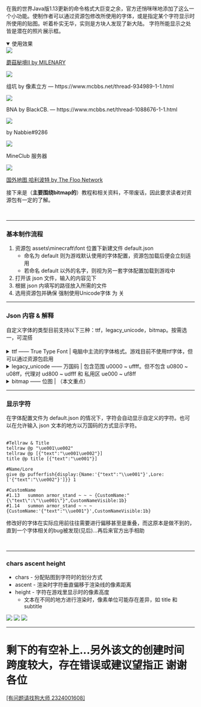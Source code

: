 <br>

在我的世界Java版1.13更新的命令格式大巨变之余，官方还悄咪咪地添加了这么一个小功能。使制作者可以通过资源包修改所使用的字体，或是指定某个字符显示时所使用的贴图。听着朴实无华，实则是方块人发现了新大陆。
字符所能显示之处皆是潜在的照片展示框。

<details open>
<summary>使用效果</summary>

<div class="simp-imgbox">
    <a class="simp-imgbox-entry" href="https://www.bilibili.com/video/BV16K411g7sm">
        <img class="simp-imgbox-img" src="https://z3.ax1x.com/2021/05/04/gnX0i9.png">
        <p class="simp-imgbox-name">蘑菇秘境Ⅱ by MILENARY</p>
    </a>
    <a class="simp-imgbox-entry">
        <img class="simp-imgbox-img" src="https://z3.ax1x.com/2021/05/04/gnXrxx.gif">
        <p class="simp-imgbox-name">组坑 by 像素立方 — https://www.mcbbs.net/thread-934989-1-1.html</p>
    </a>
    <a class="simp-imgbox-entry">
        <img class="simp-imgbox-img" src="https://z3.ax1x.com/2021/05/04/gnXtqU.png">
        <p class="simp-imgbox-name">BNA by BlackCB. — https://www.mcbbs.net/thread-1088676-1-1.html</p>
    </a>
    <a class="simp-imgbox-entry">
        <img class="simp-imgbox-img" src="https://z3.ax1x.com/2021/06/15/2HuGMd.png">
        <p class="simp-imgbox-name">by Nabbie#9286</p>
    </a>
    <a class="simp-imgbox-entry">
        <img class="simp-imgbox-img" src="https://z3.ax1x.com/2021/05/04/gnXDR1.png">
        <p class="simp-imgbox-name">MineClub 服务器</p>
    </a>
    <a class="simp-imgbox-entry" href="https://www.youtube.com/watch?v=ZoIXD0Tz6qE">
        <img class="simp-imgbox-img" src="https://z3.ax1x.com/2021/05/04/gnXBGR.png">
        <p class="simp-imgbox-name">国外地图 哈利波特 by The Floo Network</p>
    </a>
</div>

</details>

接下来是（**主要围绕bitmap的**）教程和相关资料，不带废话，因此要求读者对资源包有一定的了解。

<br>

***

<a id="to2"><h3>基本制作流程</h3></a>

1. 资源包 assets\minecraft\font 位置下新建文件 default.json
	- 命名为 default 则为游戏默认使用的字体配置，资源包加载后便会立刻适用
	- 若命名 default 以外的名字，则视为另一套字体配置加载到游戏中
2. 打开该 json 文件，输入的内容见下
3. 根据 json 内填写的路径放入所需的文件
4. 选用资源包并确保 强制使用Unicode字体 为 关

<hr class="slim-hr">

<h3>Json 内容 & 解释</h3>
自定义字体的类型目前支持以下三种：ttf，legacy_unicode，bitmap。按需选一，可混搭<br><br>

<details><summary>ttf —— True Type Font | 电脑中主流的字体格式。游戏目前不使用ttf字体，但可以通过资源包启用</summary>

````json
{
    "providers":[
        {
            "type":"ttf",
            "file":"minecraft:arial.ttf",
            "shift":[0.0,0.0],
            "size":11.0,
            "oversample":2.0,
            "skip":"ouOU"
                        
        }
    ]
}
````

- type —— 字体类型
- file —— ttf文件位置
	- "minecraft:arial.ttf" 为例，则应有字体文件 assets/minecraft/font/arial.ttf
	- "foo:bar/sweet.ttf" 为例，则应有字体文件 assets/foo/font/bar/sweet.ttf
- shift —— 对字体的全局调整。首个值调整左右（正值往右），第二个值调整上下（正值往下）。默认为[0,0]
- size —— 字体的像素大小。默认为11.0
- oversample —— 采样率。提升该值可使字体渲染时更为精确。默认为2.0
- skip —— 该字体文件将不应用于哪些字符

![](https://s2.ax1x.com/2019/12/27/lZmjP0.png)

<hr class="exslim-hr">
</details>



<details><summary>legacy_unicode —— 万国码 | 包含范围 u0000 ~ uffff。但不包含 u0800 ~ u08ff，代理对 ud800 ~ udfff 和 私用区 ue000 ~ uf8ff</summary>

````json
{
    "providers":[
        {
            "type":"legacy_unicode",
            "sizes":"minecraft:font/glyph_sizes.bin",
            "template":"minecraft:font/unicode_page_%s.png"
        }
    ]
}
````

- type —— 字体类型
- sizes —— bin文件位置。该glyph_sizes.bin文件记录着字符的调整信息。部分unicode字体生成器会顺手生成此文件
	- "minecraft:font/glyph_sizes.bin" 为例，则应有文件 assets/minecraft/font/glyph_sizes.bin
- template —— png文件位置。%s将会自动识别为对应页码
	- "minecraft:font/unicode_page_%s.png" 为例，则贴图文件应保存在 assets/minecraft/textures/font/ 下。 unicode_page_00,unicode_page_0a ... unicode_page_ff

*建议直接修改原有的贴图，根本不需要来这里做改动<br>
*通过这种方法制作多套字体还是可以的，和以前改unicode_page一样，没什么特别要提到的，因此不过多介绍<br>
因为只在 强制使用Unicode 开启时才会优先使用，所以若该字在 bitmap 中也有定义，可以做到开启 强制使用 时显示这一套，而关闭时显示隔壁那套

<hr class="exslim-hr">
</details>



<details><summary>bitmap —— 位图 | （本文重点）</summary>

````json
{
    "providers":[
        {
            "type":"bitmap",
            "file":"uin:debug/page1_256x.png",
            "height":256,
            "ascent":256,
            "chars":["\ue001"]
        },
        {
            "type":"bitmap",
            "file":"uin:debug/page2_256x118.png",
            "height":118,
            "ascent":59,
            "chars":[
                "\ue002\u0000\ue003\ue004",
                "\ue005\ue006\ue007\ue008"
            ]
        }
    ]
}
````

- type —— 字体类型
- file —— png文件位置
	- 上面为例，则应有贴图文件 assets/uin/textures/debug/page1_256x.png
- height —— 字符在游戏中显示的像素高度。选填，默认为8
    - 可以为负值，图片将反向缩放，同时影响后续字体的渲染位置
- ascent —— 字符在游戏中往上偏移的像素点
    - 该值不能高于height值
- chars —— 该贴图所包含的字符
    - 可填万国码如示例也可以直接填写目标字符
    - 填写 \u0000 则在贴图切割分配给字符时，忽略该位置

![](https://s2.ax1x.com/2019/12/27/lZnHSK.png)

</details>

<hr class="slim-hr">

<h3>显示字符</h3>
在字体配置文件为 default.json 的情况下，字符会自动显示自定义的字符。也可以在允许输入 json 文本的地方以万国码的方式显示字符。<br><br>

````
#Tellraw & Title
tellraw @p "\ue001\ue002"
tellraw @p [{"text":"\ue001\ue002"}]
title @p title [{"text":"\ue001"}]

#Name/Lore
give @p pufferfish{display:{Name:'{"text":"\\ue001"}',Lore:['{"text":"\\ue002"}']}} 1

#CustomName
#1.13   summon armor_stand ~ ~ ~ {CustomName:"{\"text\":\"\\ue001\"}",CustomNameVisible:1b}
#1.14   summon armor_stand ~ ~ ~ {CustomName:'{"text":"\\ue001"}',CustomNameVisible:1b}
````


修改好的字体在实际应用前往往需要进行偏移甚至是重叠，而这原本是做不到的，直到一个字体相关的bug被发现(见后)...再后来官方出手相助

<br>

***

<a id="to3"><h3>chars ascent height</h3></a>

- chars - 分配贴图到字符时的划分方式
- ascent - 渲染时字符垂直偏移于渲染线的像素距离
- height - 字符在游戏里显示时的像素高度
    - 文本在不同的地方进行渲染时，像素单位可能存在差异，如 title 和 subtitle

![](https://s2.ax1x.com/2020/02/16/3pxjYV.png)
![](https://s2.ax1x.com/2020/02/16/3pxLoq.png)
![](https://s2.ax1x.com/2020/02/16/3pxXF0.png)


***

<h1>剩下的有空补上...另外该文的创建时间跨度较大，存在错误或建议望指正 谢谢各位</h1>

<a href="#" target="_blank">[有问题请找狗大师 2324001608]</a>
